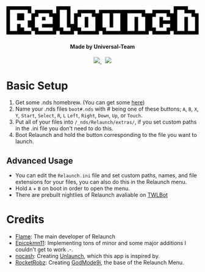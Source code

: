 <img src="https://github.com/Universal-Team/Relaunch/blob/master/logo.png?raw=true">
<h4 align="center">Made by Universal-Team</h4>
<p align="center">
 <span style="padding-right: 5px;">
  <a href="https://dev.azure.com/Universal-Team/Builds/_build?definitionId=21">
   <img src="https://dev.azure.com/Universal-Team/Builds/_apis/build/status/Universal-Team.Relaunch?branchName=master">
  </a>
  </span>
  <span style="padding-left: 5px;">
  <a href="https://discord.gg/KDJCfGF">
   <img src="https://img.shields.io/badge/Discord-Server-blue.svg" height="20">
  </a>
 </span>
</p>

# Basic Setup
1) Get some .nds homebrew. (You can get some [here](https://www.gamebrew.org/wiki/List_of_DS_homebrew_applications))
2) Name your .nds files `boot#.nds` with # being one of these buttons; `A`, `B`, `X`, `Y`, `Start`, `Select`, `R`, `L` `Left`, `Right`, `Down`, `Up`, or `Touch`.
3) Put all of your files into `/_nds/Relaunch/extras/`, if you set custom paths in the .ini file you don't need to do this.
4) Boot Relaunch and hold the button corresponding to the file you want to launch.

## Advanced Usage

- You can edit the `Relaunch.ini` file and set custom paths, names, and file extensions for your files, you can also do this in the Relaunch menu.
- Hold `A` + `B` on boot in order to open the menu.
- There are prebuilt nightlies of Relaunch avaliable on [TWLBot](https://github.com/TWLBot/overflow-builds)

# Credits

- [Flame](https://github.com/FlameKat53): The main developer of Relaunch
- [Epicpkmn11](https://github.com/Epicpkmn11): Implementing tons of minor and some major additions I couldn't get to work .-.
- [nocash](http://problemkaputt.de): Creating [Unlaunch](http://problemkaputt.de/unlaunch.htm), which this app is inspired by.
- [RocketRobz](https://github.com/RocketRobz): Creating [GodMode9i](https://github.com/RocketRobz/GodMode9i), the base of the Relaunch Menu.

